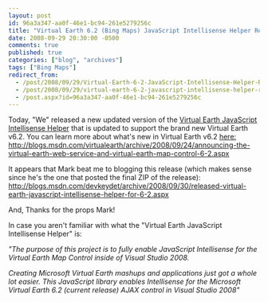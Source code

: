```yaml
---
layout: post
id: 96a3a347-aa0f-46e1-bc94-261e5279256c
title: "Virtual Earth 6.2 (Bing Maps) JavaScript Intellisense Helper Released"
date: 2008-09-29 20:30:00 -0500
comments: true
published: true
categories: ["blog", "archives"]
tags: ["Bing Maps"]
redirect_from: 
  - /post/2008/09/29/Virtual-Earth-6-2-JavaScript-Intellisense-Helper-Released
  - /post/2008/09/29/virtual-earth-6-2-javascript-intellisense-helper-released
  - /post.aspx?id=96a3a347-aa0f-46e1-bc94-261e5279256c
---
```

<!-- more -->
<p>Today, "We" released a new updated version of the <a href="http://codeplex.com/vejs">Virtual Earth JavaScript Intellisense Helper</a> that is updated to support the brand new Virtual Earth v6.2. You can learn more about what's new in Virtual Earth v6.2 <a href="http://blogs.msdn.com/virtualearth/archive/2008/09/24/announcing-the-virtual-earth-web-service-and-virtual-earth-map-control-6-2.aspx">here: http://blogs.msdn.com/virtualearth/archive/2008/09/24/announcing-the-virtual-earth-web-service-and-virtual-earth-map-control-6-2.aspx</a></p>
<p>It appears that Mark beat me to blogging this release (which makes sense since he's the one that posted the final ZIP of the release): <a href="http://blogs.msdn.com/devkeydet/archive/2008/09/30/released-virtual-earth-javascript-intellisense-helper-for-6-2.aspx">http://blogs.msdn.com/devkeydet/archive/2008/09/30/released-virtual-earth-javascript-intellisense-helper-for-6-2.aspx</a></p>
<p>And, Thanks for the props Mark!</p>
<p>In case you aren't familiar with what the "Virtual Earth JavaScript Intellisense Helper" is:</p>
<p><em>"The purpose of this project is to fully enable JavaScript Intellisense for the Virtual Earth Map Control inside of Visual Studio 2008.</em></p>
<p><em>Creating Microsoft Virtual Earth mashups and applications just got a whole lot easier. This JavaScript library enables Intellisense for the Microsoft Virtual Earth 6.2 (current release) AJAX control in Visual Studio 2008"</em><em> </em></p>
<p><img src="http://www.codeplex.com/Project/Download/FileDownload.aspx?ProjectName=VEJS&amp;DownloadId=29908" alt="" /><br /> <img src="http://www.codeplex.com/Project/Download/FileDownload.aspx?ProjectName=VEJS&amp;DownloadId=29907" alt="" /></p>
